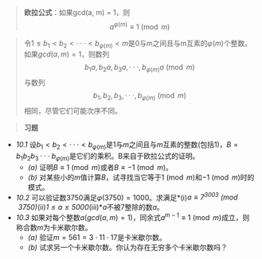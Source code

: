 > **欧拉公式**：如果gcd(a, m) = 1，则$$a^{\varphi(m)} \equiv 1 \pmod{m}$$

> 令$1 \leq b_1 < b_2 < ··· < b_{\varphi(m)} < m$是0与m之间且与m互素的$\varphi(m)$个整数。
> 如果$gcd(a, m) = 1$，则数列$$b_1a,b_2a,b_3a,···,b_{\varphi(m)}a \pmod{m}$$
> 与数列$$b_1,b_2,b_3,···,b_{\varphi(m)} \pmod{m}$$相同，尽管它们可能次序不同。

>**习题**

- *10.1* 设$b_1 < b_2 < ··· <b_{\varphi(m)}$是$1$与$m$之间且与$m$互素的整数(包括$1$)，$B = b_1b_2b_3···b_{\varphi(m)}$是它们的乘积。B来自于欧拉公式的证明。
	- *(a)* 证明$B \equiv 1 \pmod{m}$或者$B \equiv -1 \pmod{m}$。
	- *(b)* 对某些小的$m$值计算$B$，试寻找当它等于$1 \pmod{m}$和$-1 \pmod{m}$时的模式。
- *10.2* 可以验证数$3750$满足$\varphi(3750) = 1000$。求满足*(i)*$a \equiv 7^{3003} \pmod{3750}$*(ii)*$1 \leq a \leq 5000$*(iii)*$a$不被$7$整除的数$a$。
- *10.3* 如果对每个整数$a(gcd(a,m)=1)$，同余式$a^{m-1} \equiv 1 \pmod{m}$成立，则称合数$m$为卡米歇尔数。
	- *(a)* 验证$m = 561 = 3 \cdot 11 \cdot 17$是卡米歇尔数。
	- *(b)* 试求另一个卡米歇尔数。你认为存在无穷多个卡米歇尔数吗？